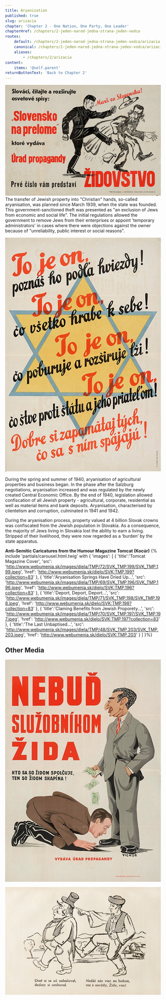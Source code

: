 ```yaml
---
title: Aryanization
published: true
slug: arizacia
chapter: 'Chapter 2 - One Nation, One Party, One Leader'
chapterHref: /chapters/2-jeden-narod-jedna-strana-jeden-vodca
routes:
    default: /chapters/2-jeden-narod-jedna-strana-jeden-vodca/arizacia
    canonical: /chapters/2-jeden-narod-jedna-strana-jeden-vodca/arizacia
    aliases:
        - /chapters/2/arizacia
content:
    items: '@self.parent'
returnButtonText: 'Back to Chapter 2'
---
```


[![Unknown Author - Leave Slovakia!, 1941 – 1942, Slovak National Museum - SNM Archive in Bratislava](SVK_TMP.191.jpeg "Unknown Author - Leave Slovakia!")](http://www.webumenia.sk/dielo/SVK:TMP.191?collection=83)
<span class="drop-cap">T</span>he transfer of Jewish property into "Christian" hands, so-called aryanisation, was planned since March 1939, when the state was founded. This government-sanctioned theft was presented as "an exclusion of Jews from economic and social life". The initial regulations allowed the government to remove Jews from their enterprises or appoint 'temporary administrators' in cases where there were objections against the owner because of "unreliability, public interest or social reasons".

[![Unknown Author - That's Him, You Can Recognise Him By the Star!, 1941 – 1942, Slovak National Museum - SNM Archive in Bratislava](SVK_TMP.193.jpeg "Unknown Author - That's Him, You Can Recognise Him By the Star!")](http://www.webumenia.sk/dielo/SVK:TMP.193?collection=83)

During the spring and summer of 1940, aryanisation of agricultural properties and business began. In the phase after the Salzburg negotiations, aryanisation increased and was regulated by the newly created Central Economic Office. By the end of 1940, legislation allowed confiscation of all Jewish property - agricultural, corporate, residential as well as material items and bank deposits. Aryanisation, characterised by clientelism and corruption, culminated in 1941 and 1942.

<div class="highlight">
<p>
During the aryanisation process, property valued at 4 billion Slovak crowns was confiscated from the Jewish population in Slovakia. As a consequence, the majority of Jews living in Slovakia lost the ability to earn a living. Stripped of their livelihood, they were now regarded as a ‘burden’ by the state apparatus.

</p>
</div>


**Anti-Semitic Caricatures from the Humour Magazine Tomcat (Kocúr)**
{% include 'partials/carousel.html.twig' with {
	'images': [
    	{
   	 	'title':'Tomcat Magazine Cover',
        	'src': 'http://www.webumenia.sk/images/diela/TMP/72/SVK_TMP.199/SVK_TMP.199.jpeg',
        	'href': 'http://www.webumenia.sk/dielo/SVK:TMP.199?collection=83'
    	},
    	{
   	 	'title':'Aryanisation Springs Have Dried Up...',
        	'src': 'http://www.webumenia.sk/images/diela/TMP/69/SVK_TMP.196/SVK_TMP.196.jpeg',
        	'href': 'http://www.webumenia.sk/dielo/SVK:TMP.196?collection=83'
    	},
    	{
        	'title':'Deport, Deport, Deport...',
        	'src': 'http://www.webumenia.sk/images/diela/TMP/71/SVK_TMP.198/SVK_TMP.198.jpeg',
        	'href': 'http://www.webumenia.sk/dielo/SVK:TMP.198?collection=83'
    	},
   	 {
        	'title':'Claming Benefits from Jewish Proporety...',
        	'src': 'http://www.webumenia.sk/images/diela/TMP/70/SVK_TMP.197/SVK_TMP.197.jpeg',
        	'href': 'http://www.webumenia.sk/dielo/SVK:TMP.197?collection=83'
    	},
   	 {
        	'title':'The Last Unbaptised...',
        	'src': 'http://www.webumenia.sk/images/diela/TMP/48/SVK_TMP.203/SVK_TMP.203.jpeg',
        	'href': 'http://www.webumenia.sk/dielo/SVK:TMP.203'
    	}
	]
}%}

## Other Media

[![Unknown Author - Don't Be a Servant of a Jew, 1940 - 1942, Slovak National Museum - SNM Archive in Bratislava, Bratislava](SVK_TMP.192.jpeg "Unknown Author - Don't Be a Servant of a Jew")](http://www.webumenia.sk/dielo/SVK:TMP.192?collection=83)

[![Unknown Author - Anti-Semitic Caricature from the Publication: Ctibor Pokorný - Judaism in Slovakia, 1940, University Library in Bratislava](SVK_TMP.195.jpeg "Unknown Author - Anti-Semitic Caricature from the Publication: Ctibor Pokorný - Judaism in Slovakia")](http://www.webumenia.sk/dielo/SVK:TMP.195?collection=83)